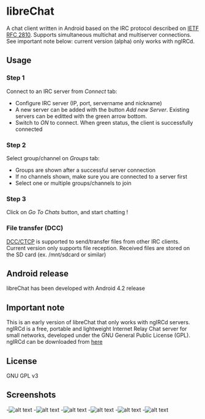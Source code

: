 # libreChat #
A chat client written in Android based on the IRC protocol described on [IETF RFC 2810](http://http://tools.ietf.org/html/rfc2810).
Supports simultaneous multichat and multiserver connections.
See important note below: current version (alpha) only works with ngIRCd.

## Usage

### Step 1

Connect to an IRC server from *Connect* tab:
* Configure IRC server (IP, port, servername and nickname)
* A new server can be added with the button *Add new Server*. Existing servers can be editted with the green arrow bottom.
* Switch to *ON* to connect. When green status, the client is successfully connected

### Step 2

Select group/channel on *Groups* tab:
* Groups are shown after a successful server connection
* If no channels shown, make sure you are connected to a server first
* Select one or multiple groups/channels to join

### Step 3

Click on *Go To Chats* button, and start chatting !

### File transfer (DCC) 

[DCC/CTCP](http://www.irchelp.org/irchelp/rfc/ctcpspec.html) is supported to send/transfer files from other IRC clients.
Current version only supports file reception.
Received files are stored on the SD card (ex. /mnt/sdcard or similar)

## Android release
libreChat has been developed with Android 4.2 release

## Important note
This is an early version of libreChat that only works with ngIRCd servers.
ngIRCd is a free, portable and lightweight Internet Relay Chat server for small networks, developed under the GNU General Public License (GPL).
ngIRCd can be downloaded from [here](http://ngircd.barton.de/)

## License
GNU GPL v3

## Screenshots

-![alt text](https://lh4.googleusercontent.com/Y1YWWZo9BRxZFYZh10ta8MXnugeKcSVw3haEw0G9GeQ=w89-h149-p-no)
-![alt text](https://lh4.googleusercontent.com/PRwE4lAlL5gDnl2B5_Qu8HMfEoSS9fiyPhaIXuXmj9o=w89-h149-p-no)
-![alt text](https://lh6.googleusercontent.com/iRZLLajBd817PpTPIHhTmEzGcCClxMReLETWilAZdnc=w89-h149-p-no)
-![alt text](https://lh4.googleusercontent.com/wokDgJzFjbR94Q3La5ph6dfPTPIv30UUBW16M8gsYlA=w89-h149-p-no)
-![alt text](https://lh4.googleusercontent.com/hmH7RJB2ozNKRMSVGvSLAHTILkkRPCCPHwfzprapjh0=w89-h149-p-no)
-![alt text](https://lh6.googleusercontent.com/e5Plvoxltrw7YfKz3pCEkSD5MEFi4FqgIN9FLbMfGJQ=w89-h149-p-no)

